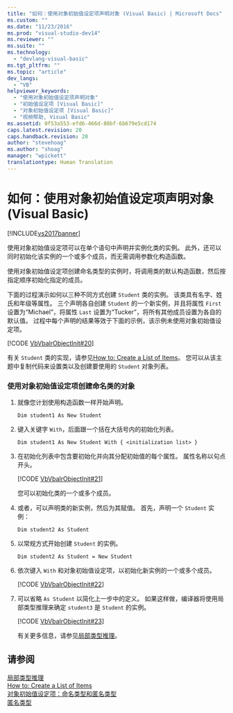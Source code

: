 ```yaml
---
title: "如何：使用对象初始值设定项声明对象 (Visual Basic) | Microsoft Docs"
ms.custom: ""
ms.date: "11/23/2016"
ms.prod: "visual-studio-dev14"
ms.reviewer: ""
ms.suite: ""
ms.technology: 
  - "devlang-visual-basic"
ms.tgt_pltfrm: ""
ms.topic: "article"
dev_langs: 
  - "VB"
helpviewer_keywords: 
  - "使用对象初始值设定项声明对象"
  - "初始值设定项 [Visual Basic]"
  - "对象初始值设定项 [Visual Basic]"
  - "视频帮助, Visual Basic"
ms.assetid: 0f53a553-efd6-466d-80bf-6b679e5cd174
caps.latest.revision: 20
caps.handback.revision: 20
author: "stevehoag"
ms.author: "shoag"
manager: "wpickett"
translationtype: Human Translation
---
```

# 如何：使用对象初始值设定项声明对象 (Visual Basic)
[!INCLUDE[vs2017banner](../../../../csharp/includes/vs2017banner.md)]

使用对象初始值设定项可以在单个语句中声明并实例化类的实例。  此外，还可以同时初始化该实例的一个或多个成员，而无需调用参数化构造函数。  
  
 使用对象初始值设定项创建命名类型的实例时，将调用类的默认构造函数，然后按指定顺序初始化指定的成员。  
  
 下面的过程演示如何以三种不同方式创建 `Student` 类的实例。  该类具有名字、姓氏和年级等属性。  三个声明各自创建 `Student` 的一个新实例，并且将属性 `First` 设置为“Michael”，将属性 `Last` 设置为“Tucker”，将所有其他成员设置为各自的默认值。  过程中每个声明的结果等效于下面的示例，该示例未使用对象初始值设定项。  
  
 [!CODE [VbVbalrObjectInit#20](../CodeSnippet/VS_Snippets_VBCSharp/VbVbalrObjectInit#20)]  
  
 有关 `Student` 类的实现，请参见[How to: Create a List of Items](../../../../visual-basic/programming-guide/concepts/linq/how-to-create-a-list-of-items.md)。  您可以从该主题中复制代码来设置类以及创建要使用的 `Student` 对象列表。  
  
### 使用对象初始值设定项创建命名类的对象  
  
1.  就像您计划使用构造函数一样开始声明。  
  
     `Dim student1 As New Student`  
  
2.  键入关键字 `With`，后面跟一个括在大括号内的初始化列表。  
  
     `Dim student1 As New Student With { <initialization list> }`  
  
3.  在初始化列表中包含要初始化并向其分配初始值的每个属性。  属性名称以句点开头。  
  
     [!CODE [VbVbalrObjectInit#21](../CodeSnippet/VS_Snippets_VBCSharp/VbVbalrObjectInit#21)]  
  
     您可以初始化类的一个或多个成员。  
  
4.  或者，可以声明类的新实例，然后为其赋值。  首先，声明一个 `Student` 实例：  
  
     `Dim student2 As Student`  
  
5.  以常规方式开始创建 `Student` 的实例。  
  
     `Dim student2 As Student = New Student`  
  
6.  依次键入 `With` 和对象初始值设定项，以初始化新实例的一个或多个成员。  
  
     [!CODE [VbVbalrObjectInit#22](../CodeSnippet/VS_Snippets_VBCSharp/VbVbalrObjectInit#22)]  
  
7.  可以省略 `As Student` 以简化上一步中的定义。  如果这样做，编译器将使用局部类型推理来确定 `student3` 是 `Student` 的实例。  
  
     [!CODE [VbVbalrObjectInit#23](../CodeSnippet/VS_Snippets_VBCSharp/VbVbalrObjectInit#23)]  
  
     有关更多信息，请参见[局部类型推理](../../../../visual-basic/programming-guide/language-features/variables/local-type-inference.md)。  
  
## 请参阅  
 [局部类型推理](../../../../visual-basic/programming-guide/language-features/variables/local-type-inference.md)   
 [How to: Create a List of Items](../../../../visual-basic/programming-guide/concepts/linq/how-to-create-a-list-of-items.md)   
 [对象初始值设定项：命名类型和匿名类型](../../../../visual-basic/programming-guide/language-features/objects-and-classes/object-initializers-named-and-anonymous-types.md)   
 [匿名类型](../../../../visual-basic/programming-guide/language-features/objects-and-classes/anonymous-types.md)